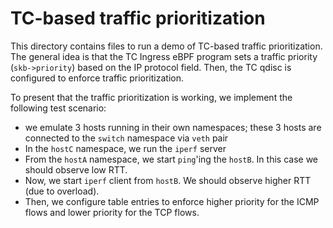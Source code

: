 # TC-based traffic prioritization

This directory contains files to run a demo of TC-based traffic prioritization. The general idea is that the TC Ingress
eBPF program sets a traffic priority (`skb->priority`) based on the IP protocol field. Then, the TC qdisc is configured to
enforce traffic prioritization. 

To present that the traffic prioritization is working, we implement the following test scenario:

- we emulate 3 hosts running in their own namespaces; these 3 hosts are connected to the `switch` namespace via `veth` pair
- In the `hostC` namespace, we run the `iperf` server
- From the `hostA` namespace, we start `ping`'ing the `hostB`. In this case we should observe low RTT.
- Now, we start `iperf` client from `hostB`. We should observe higher RTT (due to overload).
- Then, we configure table entries to enforce higher priority for the ICMP flows and lower priority for the TCP flows.


